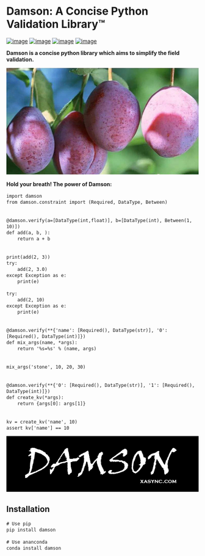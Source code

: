 Damson: A Concise Python Validation Library™
==========================

[![image](https://img.shields.io/pypi/v/damson.svg)](https://pypi.org/project/damson/)
[![image](https://img.shields.io/pypi/l/damson.svg)](https://pypi.org/project/damson/)
[![image](https://img.shields.io/pypi/pyversions/damson.svg)](https://pypi.org/project/requests/)
[![image](https://img.shields.io/github/contributors/xasync/damson.svg)](https://github.com/xasync/damson/graphs/contributors)

**Damson is a concise python library which aims to simplify the field validation.**

![image](https://raw.githubusercontent.com/xasync/damson/master/statics/damson-banner.jpg)

**Hold your breath! The power of Damson:**

``` {.sourceCode .python}
import damson
from damson.constraint import (Required, DataType, Between)


@damson.verify(a=[DataType(int,float)], b=[DataType(int), Between(1, 10)])
def add(a, b, ):
    return a + b


print(add(2, 3))
try:
    add(2, 3.0)
except Exception as e:
    print(e)

try:
    add(2, 10)
except Exception as e:
    print(e)


@damson.verify(**{'name': [Required(), DataType(str)], '0': [Required(), DataType(int)]})
def mix_args(name, *args):
    return '%s=%s' % (name, args)


mix_args('stone', 10, 20, 30)


@damson.verify(**{'0': [Required(), DataType(str)], '1': [Required(), DataType(int)]})
def create_kv(*args):
    return {args[0]: args[1]}


kv = create_kv('name', 10)
assert kv['name'] == 10 
```
![image](https://raw.githubusercontent.com/xasync/damson/master/statics/damson-logo.jpg)

Installation
------------

``` {.sourceCode .bash}
# Use pip
pip install damson

# Use ananconda
conda install damson
```
